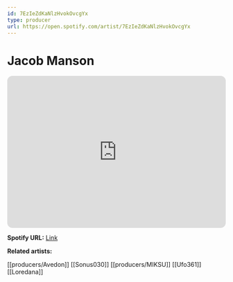 ```yaml
---
id: 7EzIeZdKaNlzHvokOvcgYx
type: producer
url: https://open.spotify.com/artist/7EzIeZdKaNlzHvokOvcgYx
---
```

# Jacob Manson

<iframe style="border-radius:12px" src="https://open.spotify.com/embed/artist/7EzIeZdKaNlzHvokOvcgYx" width="100%" height="352" frameBorder="0" allowfullscreen="" allow="autoplay; clipboard-write; encrypted-media; fullscreen; picture-in-picture" loading="lazy"></iframe>

**Spotify URL:** [Link](https://open.spotify.com/artist/7EzIeZdKaNlzHvokOvcgYx)

**Related artists:**

[[producers/Avedon]]
[[Sonus030]]
[[producers/MIKSU]]
[[Ufo361]]
[[Loredana]]
